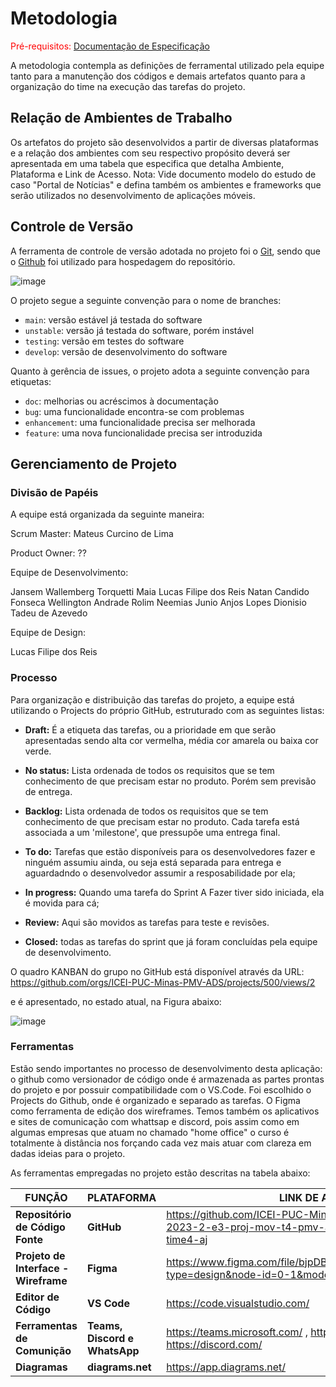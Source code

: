 
# Metodologia

<span style="color:red">Pré-requisitos: <a href="2-Especificação do Projeto.md"> Documentação de Especificação</a></span>

A metodologia contempla as definições de ferramental utilizado pela equipe tanto para a manutenção dos códigos e demais artefatos quanto para a organização do time na execução das tarefas do projeto.

## Relação de Ambientes de Trabalho

Os artefatos do projeto são desenvolvidos a partir de diversas plataformas e a relação dos ambientes com seu respectivo propósito deverá ser apresentada em uma tabela que especifica que detalha Ambiente, Plataforma e Link de Acesso. 
Nota: Vide documento modelo do estudo de caso "Portal de Notícias" e defina também os ambientes e frameworks que serão utilizados no desenvolvimento de aplicações móveis.

## Controle de Versão

A ferramenta de controle de versão adotada no projeto foi o
[Git](https://git-scm.com/), sendo que o [Github](https://github.com)
foi utilizado para hospedagem do repositório.

![image](https://github.com/ICEI-PUC-Minas-PMV-ADS/pmv-ads-2023-2-e3-proj-mov-t4-pmv-ads-2023-2-e3-proj-movt4-time4-aj/assets/90806252/71a96b1a-cd03-4e27-82c5-53fc9d88c41f)


O projeto segue a seguinte convenção para o nome de branches:

- `main`: versão estável já testada do software
- `unstable`: versão já testada do software, porém instável
- `testing`: versão em testes do software
- `develop`: versão de desenvolvimento do software

Quanto à gerência de issues, o projeto adota a seguinte convenção para
etiquetas:

- `doc`: melhorias ou acréscimos à documentação
- `bug`: uma funcionalidade encontra-se com problemas
- `enhancement`: uma funcionalidade precisa ser melhorada
- `feature`: uma nova funcionalidade precisa ser introduzida

## Gerenciamento de Projeto

### Divisão de Papéis
A equipe está organizada da seguinte maneira:

Scrum Master: Mateus Curcino de Lima

Product Owner: ??

Equipe de Desenvolvimento:

Jansem Wallemberg Torquetti Maia
Lucas Filipe dos Reis
Natan Candido Fonseca
Wellington Andrade Rolim
Neemias Junio Anjos Lopes
Dionisio Tadeu de Azevedo

Equipe de Design:

Lucas Filipe dos Reis

### Processo

Para organização e distribuição das tarefas do projeto, a equipe está utilizando o  Projects do próprio GitHub, estruturado com as seguintes listas:
 
- **Draft:** É a etiqueta das tarefas, ou a prioridade em que serão apresentadas sendo alta cor vermelha, média cor amarela ou baixa cor verde.

- **No status:** Lista ordenada de todos os requisitos que se tem conhecimento de que precisam estar no produto. Porém sem previsão de entrega.
  
- **Backlog:** Lista ordenada de todos os requisitos que se tem conhecimento de que precisam estar no produto. Cada tarefa está associada a um 'milestone', que pressupõe uma entrega final.

- **To do:** Tarefas que estão disponíveis para os desenvolvedores fazer e ninguém assumiu ainda, ou seja está separada para entrega e aguardadndo o desenvolvedor assumir a resposabilidade por ela;

- **In progress:** Quando uma tarefa do Sprint A Fazer tiver sido iniciada, ela é movida para cá;

- **Review:** Aqui são movidos as tarefas para teste e revisões.

- **Closed:** todas as tarefas do sprint que já foram concluídas pela equipe de desenvolvimento.

O quadro KANBAN do grupo no GitHub está disponível através da URL:
https://github.com/orgs/ICEI-PUC-Minas-PMV-ADS/projects/500/views/2

e é apresentado, no estado atual, na Figura abaixo:

![image](https://github.com/ICEI-PUC-Minas-PMV-ADS/pmv-ads-2023-2-e3-proj-mov-t4-pmv-ads-2023-2-e3-proj-movt4-time4-aj/assets/90806252/1ab79a0b-56f6-4095-af32-e7f12a5b61c5)


### Ferramentas

 Estão sendo importantes no processo de desenvolvimento desta aplicação: o github como versionador de código onde é armazenada as partes prontas do projeto e por possuir compatibilidade com o VS.Code. Foi escolhido o Projects do Github, onde é organizado e separado as tarefas. O Figma como ferramenta de edição dos wireframes. 
 Temos também os aplicativos e sites de comunicação com whattsap e discord, pois assim como em algumas empresas que atuam no chamado "home office" o curso é totalmente à distância nos forçando cada vez mais atuar com clareza em dadas ideias para o projeto.
 
As ferramentas empregadas no projeto estão descritas na tabela abaixo:

|**FUNÇÃO**| **PLATAFORMA** |**LINK DE ACESSO**|
|--------------------|------------------------------------|----------------------------------------|
|**Repositório de Código Fonte**|**GitHub**|https://github.com/ICEI-PUC-Minas-PMV-ADS/pmv-ads-2023-2-e3-proj-mov-t4-pmv-ads-2023-2-e3-proj-movt4-time4-aj|
|**Projeto de Interface - Wireframe**|**Figma**|https://www.figma.com/file/bjpDBpBRockhCSrpPcnKFb/DESIGN?type=design&node-id=0-1&mode=design|
|**Editor de Código**|**VS Code**|https://code.visualstudio.com/|
|**Ferramentas de Comunição**|**Teams, Discord e WhatsApp**|https://teams.microsoft.com/ , https://web.whatsapp.com/ , https://discord.com/|
|**Diagramas**| **diagrams.net**| https://app.diagrams.net/|

